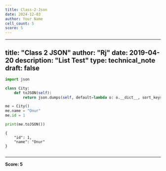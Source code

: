 ```yaml
---
title: Class-2-Json
date: 2024-12-03
author: Your Name
cell_count: 5
score: 5
---
```


---
title: "Class 2 JSON"
author: "Rj"
date: 2019-04-20
description: "List Test"
type: technical_note
draft: false
---

```python
import json
```


```python
class City:
    def toJSON(self):
        return json.dumps(self, default=lambda o: o.__dict__, sort_keys=True, indent=4)
```


```python
me = City()
me.name = "Onur"
me.id = 1

print(me.toJSON())  
```

    {
        "id": 1,
        "name": "Onur"
    }



```python

```


---
**Score: 5**